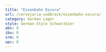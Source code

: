 ```yaml
---
title: "Eisenbahn Escura"
url: /cervejaria-sudbrack/eisenbahn-escura/
category: German Lager
style: German-Style Schwarzbier
abv: 0
ibu: 0
srm: 0
upc: 0
---
```


